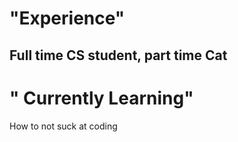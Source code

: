 # "Experience" 
Full time CS student, part time Cat
---------------------------
# " Currently Learning"
How to not suck at coding
